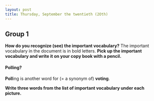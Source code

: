 ```yaml
---
layout: post
title: Thursday, September the twentieth (2Oth)
---
```

##  Group 1

**How do you recognize (see) the important vocabulary?**
The important vocabulary in the document is in bold letters.
**Pick up the important vocabulary and write it on your copy book with a pencil.**

#### Polling?

**Poll**ing is another word for (= a synonym of) **voting**.

**Write three words from the list of important vocabulary under each picture.**

